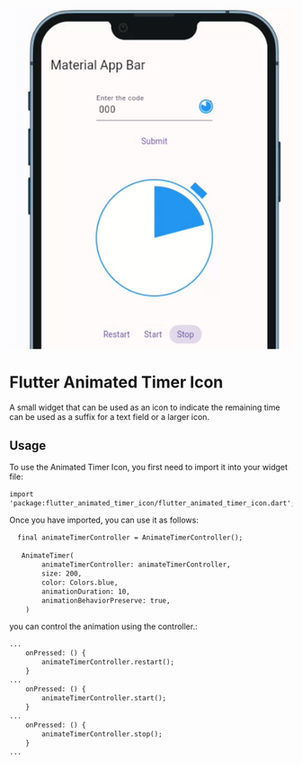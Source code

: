 ![image](https://raw.githubusercontent.com/franklin83diaz/flutter_animated_timer_icon/main/example/lib/src/img/v.png)

# Flutter Animated Timer Icon
A small widget that can be used as an icon to indicate the remaining time can be used as a suffix for a text field or a larger icon.

## Usage

To use the Animated Timer Icon, you first need to import it into your widget file:

```
import 'package:flutter_animated_timer_icon/flutter_animated_timer_icon.dart';

```

Once you have imported, you can use it as follows:

```
  final animateTimerController = AnimateTimerController();

   AnimateTimer(
        animateTimerController: animateTimerController,
        size: 200,
        color: Colors.blue,
        animationDuration: 10,
        animationBehaviorPreserve: true,
    )
```

you can control the animation using the controller.:
```
...
    onPressed: () {
        animateTimerController.restart();
    }
...                 
    onPressed: () {
        animateTimerController.start();
    }
...                           
    onPressed: () {
        animateTimerController.stop();
    }
...

```